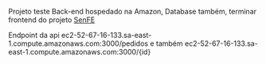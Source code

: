 Projeto teste
Back-end hospedado na Amazon, Database também, terminar frontend do projeto [SenFE](https://github.com/Jhonegao/SenFE)

Endpoint da api ec2-52-67-16-133.sa-east-1.compute.amazonaws.com:3000/pedidos
e também ec2-52-67-16-133.sa-east-1.compute.amazonaws.com:3000/{id}

